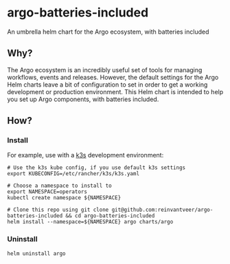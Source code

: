 # argo-batteries-included

An umbrella helm chart for the Argo ecosystem, with batteries included

## Why?

The Argo ecosystem is an incredibly useful set of tools for managing workflows, events and releases. However, the 
default settings for the Argo Helm charts leave a bit of configuration to set in order to get a working development or
production environment. This Helm chart is intended to help you set up Argo components, with batteries included.

## How?

### Install

For example, use with a [k3s](https://k3s.io/) development environment:
```shell
# Use the k3s kube config, if you use default k3s settings
export KUBECONFIG=/etc/rancher/k3s/k3s.yaml

# Choose a namespace to install to
export NAMESPACE=operators
kubectl create namespace ${NAMESPACE}

# Clone this repo using git clone git@github.com:reinvantveer/argo-batteries-included && cd argo-batteries-included
helm install --namespace=${NAMESPACE} argo charts/argo
```

### Uninstall
```shell
helm uninstall argo
```